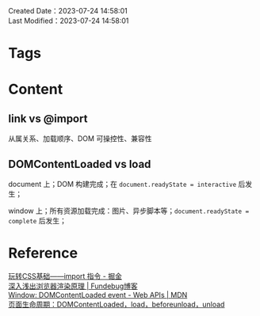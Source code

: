 Created Date：2023-07-24 14:58:01  
Last Modified：2023-07-24 14:58:01

# Tags

# Content

## link vs @import

从属关系、加载顺序、DOM 可操控性、兼容性

## DOMContentLoaded vs load

document 上；DOM 构建完成；在 `document.readyState = interactive` 后发生；

window 上；所有资源加载完成：图片、异步脚本等；`document.readyState = complete` 后发生；

# Reference

[玩转CSS基础——import 指令 - 掘金](https://juejin.cn/post/7101973862027378702)  
[深入浅出浏览器渲染原理 | Fundebug博客](https://blog.fundebug.com/2019/01/03/understand-browser-rendering/)  
[Window: DOMContentLoaded event - Web APIs | MDN](https://developer.mozilla.org/en-US/docs/Web/API/Window/DOMContentLoaded_event)  
[页面生命周期：DOMContentLoaded，load，beforeunload，unload](https://zh.javascript.info/onload-ondomcontentloaded)
